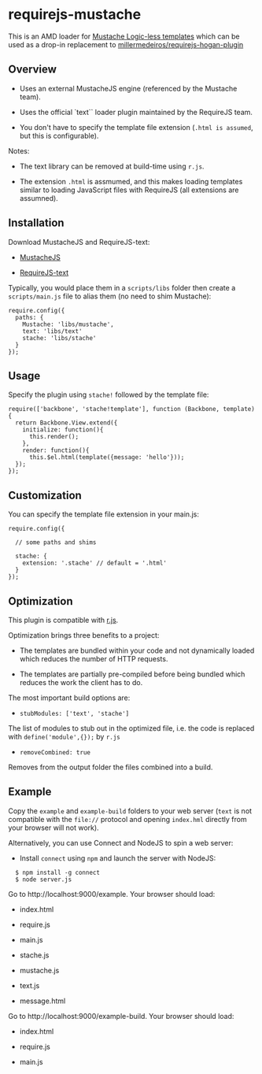 requirejs-mustache
==================

This is an AMD loader for [Mustache Logic-less templates](http://mustache.github.com) which can be used as a drop-in replacement to [millermedeiros/requirejs-hogan-plugin](http://github.com/millermedeiros/requirejs-hogan-plugin/blob/master/hgn.js)


## Overview

- Uses an external MustacheJS engine (referenced by the Mustache team).

- Uses the official `text`` loader plugin maintained by the RequireJS team.

- You don't have to specify the template file extension (``.html is assumed``, but this is configurable).

Notes:

- The text library can be removed at build-time using ``r.js``.

- The extension ``.html`` is assmumed, and this makes loading templates similar to loading JavaScript files with RequireJS (all extensions are assumned).

## Installation

Download MustacheJS and RequireJS-text:

- [MustacheJS](http://github.com/janl/mustache.js)

- [RequireJS-text](http://requirejs.org/docs/download.html#text)

Typically, you would place them in a ``scripts/libs`` folder then create a ``scripts/main.js`` file to alias them (no need to shim Mustache):

```
require.config({
  paths: {
    Mustache: 'libs/mustache',
    text: 'libs/text'
    stache: 'libs/stache'
  }
});
```

## Usage

Specify the plugin using ``stache!`` followed by the template file:

```
require(['backbone', 'stache!template'], function (Backbone, template) {
  return Backbone.View.extend({
    initialize: function(){
      this.render();
    },
    render: function(){
      this.$el.html(template({message: 'hello'}));
  });
});
```

## Customization

You can specify the template file extension in your main.js:

```
require.config({

  // some paths and shims

  stache: {
    extension: '.stache' // default = '.html'
  }
});
```

## Optimization

This plugin is compatible with [r.js](http://requirejs.org/docs/optimization.html).

Optimization brings three benefits to a project:

- The templates are bundled within your code and not dynamically loaded which reduces the number of HTTP requests.

- The templates are partially pre-compiled before being bundled which reduces the work the client has to do.

The most important build options are:

- ``stubModules: ['text', 'stache']``

The list of modules to stub out in the optimized file, i.e. the code is replaced with ``define('module',{});`` by ``r.js``

- ``removeCombined: true``

Removes from the output folder the files combined into a build.

## Example

Copy the ``example`` and ``example-build`` folders to your web server (``text`` is not compatible with the ``file://`` protocol and opening ``index.hml`` directly from your browser will not work).

Alternatively, you can use Connect and NodeJS to spin a web server:

- Install ``connect`` using ``npm`` and launch the server with NodeJS:

```
  $ npm install -g connect
  $ node server.js
```

Go to http://localhost:9000/example. Your browser should load:

- index.html

- require.js

- main.js

- stache.js

- mustache.js

- text.js

- message.html

Go to http://localhost:9000/example-build. Your browser should load:

- index.html

- require.js

- main.js







